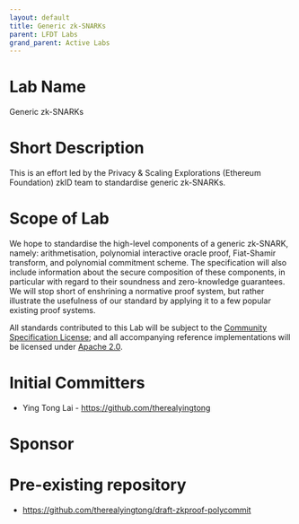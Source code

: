 ```yaml
---
layout: default
title: Generic zk-SNARKs
parent: LFDT Labs
grand_parent: Active Labs
---
```

# Lab Name
Generic zk-SNARKs

# Short Description
This is an effort led by the Privacy & Scaling Explorations (Ethereum Foundation) zkID team to standardise generic zk-SNARKs.

# Scope of Lab
We hope to standardise the high-level components of a generic zk-SNARK, namely: arithmetisation, polynomial interactive oracle proof, Fiat-Shamir transform, and polynomial commitment scheme. The specification will also include information about the secure composition of these components, in particular with regard to their soundness and zero-knowledge guarantees. We will stop short of enshrining a normative proof system, but rather illustrate the usefulness of our standard by applying it to a few popular existing proof systems.

All standards contributed to this Lab will be subject to the [Community Specification License](https://spdx.org/licenses/Community-Spec-1.0.html); and all accompanying reference implementations will be licensed under [Apache 2.0](https://www.apache.org/licenses/LICENSE-2.0).

# Initial Committers
- Ying Tong Lai - https://github.com/therealyingtong

# Sponsor

# Pre-existing repository
- https://github.com/therealyingtong/draft-zkproof-polycommit
